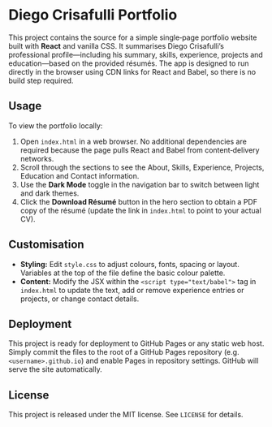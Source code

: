 # Diego Crisafulli Portfolio

This project contains the source for a simple single‑page portfolio website built with **React** and vanilla CSS.  It summarises Diego Crisafulli’s professional profile—including his summary, skills, experience, projects and education—based on the provided résumés.  The app is designed to run directly in the browser using CDN links for React and Babel, so there is no build step required.

## Usage

To view the portfolio locally:

1. Open `index.html` in a web browser.  No additional dependencies are required because the page pulls React and Babel from content‑delivery networks.
2. Scroll through the sections to see the About, Skills, Experience, Projects, Education and Contact information.
3. Use the **Dark Mode** toggle in the navigation bar to switch between light and dark themes.
4. Click the **Download Résumé** button in the hero section to obtain a PDF copy of the résumé (update the link in `index.html` to point to your actual CV).

## Customisation

- **Styling:** Edit `style.css` to adjust colours, fonts, spacing or layout.  Variables at the top of the file define the basic colour palette.
- **Content:** Modify the JSX within the `<script type="text/babel">` tag in `index.html` to update the text, add or remove experience entries or projects, or change contact details.

## Deployment

This project is ready for deployment to GitHub Pages or any static web host.  Simply commit the files to the root of a GitHub Pages repository (e.g. `<username>.github.io`) and enable Pages in repository settings.  GitHub will serve the site automatically.

## License

This project is released under the MIT license.  See `LICENSE` for details.